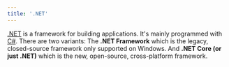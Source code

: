 ```yaml
---
title: '.NET'
---
```


[.NET](https://dot.net) is a framework for building applications. It's mainly programmed with [C#](/topics/csharp). There are two variants: The **.NET Framework** which is the legacy, closed-source framework only supported on Windows. And **.NET Core (or just .NET)** which is the new, open-source, cross-platform framework.
